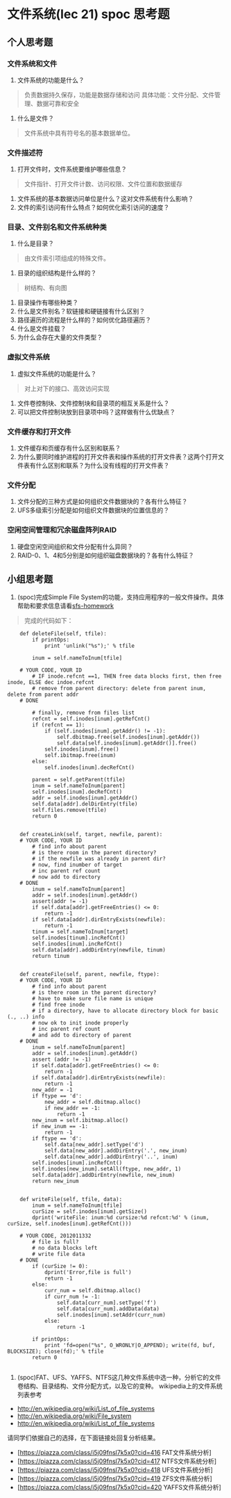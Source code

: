 # 文件系统(lec 21) spoc 思考题

## 个人思考题
### 文件系统和文件 
 1. 文件系统的功能是什么？
>  负责数据持久保存，功能是数据存储和访问
>  具体功能：文件分配、文件管理、数据可靠和安全
 1. 什么是文件？
>  文件系统中具有符号名的基本数据单位。

### 文件描述符
 1. 打开文件时，文件系统要维护哪些信息？
>  文件指针、打开文件计数、访问权限、文件位置和数据缓存
 1. 文件系统的基本数据访问单位是什么？这对文件系统有什么影响？
 1. 文件的索引访问有什么特点？如何优化索引访问的速度？

### 目录、文件别名和文件系统种类
 1. 什么是目录？
>  由文件索引项组成的特殊文件。
 1. 目录的组织结构是什么样的？
>  树结构、有向图
 1. 目录操作有哪些种类？
 1. 什么是文件别名？软链接和硬链接有什么区别？
 1. 路径遍历的流程是什么样的？如何优化路径遍历？
 1. 什么是文件挂载？
 1. 为什么会存在大量的文件类型？

### 虚拟文件系统 
 1. 虚拟文件系统的功能是什么？
>  对上对下的接口、高效访问实现
 1. 文件卷控制块、文件控制块和目录项的相互关系是什么？
 1. 可以把文件控制块放到目录项中吗？这样做有什么优缺点？


### 文件缓存和打开文件
 1. 文件缓存和页缓存有什么区别和联系？
 1. 为什么要同时维护进程的打开文件表和操作系统的打开文件表？这两个打开文件表有什么区别和联系？为什么没有线程的打开文件表？
 
### 文件分配
 1. 文件分配的三种方式是如何组织文件数据块的？各有什么特征？
 1. UFS多级索引分配是如何组织文件数据块的位置信息的？

### 空闲空间管理和冗余磁盘阵列RAID
 1. 硬盘空闲空间组织和文件分配有什么异同？
 1. RAID-0、1、4和5分别是如何组织磁盘数据块的？各有什么特征？

## 小组思考题
 1. (spoc)完成Simple File System的功能，支持应用程序的一般文件操作。具体帮助和要求信息请看[sfs-homework](https://github.com/chyyuu/ucore_lab/blob/master/related_info/lab8/sfs-homework.md)

> 完成的代码如下：
```
    def deleteFile(self, tfile):
        if printOps:
            print 'unlink("%s");' % tfile

        inum = self.nameToInum[tfile]

    # YOUR CODE, YOUR ID
        # IF inode.refcnt ==1, THEN free data blocks first, then free inode, ELSE dec indoe.refcnt
        # remove from parent directory: delete from parent inum, delete from parent addr
    # DONE

        # finally, remove from files list
        refcnt = self.inodes[inum].getRefCnt()
        if (refcnt == 1):
            if (self.inodes[inum].getAddr() != -1):
                self.dbitmap.free(self.inodes[inum].getAddr())
                self.data[self.inodes[inum].getAddr()].free()
            self.inodes[inum].free()
            self.ibitmap.free(inum)
        else:
            self.inodes[inum].decRefCnt()

        parent = self.getParent(tfile)
        inum = self.nameToInum[parent]
        self.inodes[inum].decRefCnt()
        addr = self.inodes[inum].getAddr()
        self.data[addr].delDirEntry(tfile)
        self.files.remove(tfile)
        return 0

   
    def createLink(self, target, newfile, parent):
    # YOUR CODE, YOUR ID
        # find info about parent
        # is there room in the parent directory?
        # if the newfile was already in parent dir?
        # now, find inumber of target
        # inc parent ref count
        # now add to directory
    # DONE
        inum = self.nameToInum[parent]
        addr = self.inodes[inum].getAddr()
        assert(addr != -1)
        if self.data[addr].getFreeEntries() <= 0:
            return -1
        if self.data[addr].dirEntryExists(newfile):
            return -1
        tinum = self.nameToInum[target]
        self.inodes[tinum].incRefCnt()
        self.inodes[inum].incRefCnt()
        self.data[addr].addDirEntry(newfile, tinum)
        return tinum

   
    def createFile(self, parent, newfile, ftype):
    # YOUR CODE, YOUR ID
        # find info about parent
        # is there room in the parent directory?
        # have to make sure file name is unique
        # find free inode
        # if a directory, have to allocate directory block for basic (., ..) info
        # now ok to init inode properly
        # inc parent ref count
        # and add to directory of parent
    # DONE
        inum = self.nameToInum[parent]
        addr = self.inodes[inum].getAddr()
        assert (addr != -1)
        if self.data[addr].getFreeEntries() <= 0:
            return -1
        if self.data[addr].dirEntryExists(newfile):
            return -1
        new_addr = -1
        if ftype == 'd':
            new_addr = self.dbitmap.alloc()
            if new_addr == -1:
                return -1
        new_inum = self.ibitmap.alloc()
        if new_inum == -1:
            return -1
        if ftype == 'd':
            self.data[new_addr].setType('d')
            self.data[new_addr].addDirEntry('.', new_inum)
            self.data[new_addr].addDirEntry('..', inum)
        self.inodes[inum].incRefCnt()
        self.inodes[new_inum].setAll(ftype, new_addr, 1)
        self.data[addr].addDirEntry(newfile, new_inum)
        return new_inum

   
    def writeFile(self, tfile, data):
        inum = self.nameToInum[tfile]
        curSize = self.inodes[inum].getSize()
        dprint('writeFile: inum:%d cursize:%d refcnt:%d' % (inum, curSize, self.inodes[inum].getRefCnt()))

    # YOUR CODE, 2012011332
        # file is full?
        # no data blocks left
        # write file data
    # DONE
        if (curSize != 0):
            dprint('Error,file is full')
            return -1
        else:
            curr_num = self.dbitmap.alloc()
            if curr_num != -1:
                self.data[curr_num].setType('f')
                self.data[curr_num].addData(data)
                self.inodes[inum].setAddr(curr_num)
            else:
                return -1

        if printOps:
            print 'fd=open("%s", O_WRONLY|O_APPEND); write(fd, buf, BLOCKSIZE); close(fd);' % tfile
        return 0
            
```

 1. (spoc)FAT、UFS、YAFFS、NTFS这几种文件系统中选一种，分析它的文件卷结构、目录结构、文件分配方式，以及它的变种。
  wikipedia上的文件系统列表参考
  - http://en.wikipedia.org/wiki/List_of_file_systems
  - http://en.wikipedia.org/wiki/File_system
  - http://en.wikipedia.org/wiki/List_of_file_systems

  请同学们依据自己的选择，在下面链接处回复分析结果。
  - [https://piazza.com/class/i5j09fnsl7k5x0?cid=416 FAT文件系统分析]
  - [https://piazza.com/class/i5j09fnsl7k5x0?cid=417 NTFS文件系统分析]
  - [https://piazza.com/class/i5j09fnsl7k5x0?cid=418 UFS文件系统分析]
  - [https://piazza.com/class/i5j09fnsl7k5x0?cid=419 ZFS文件系统分析]
  - [https://piazza.com/class/i5j09fnsl7k5x0?cid=420 YAFFS文件系统分析]
